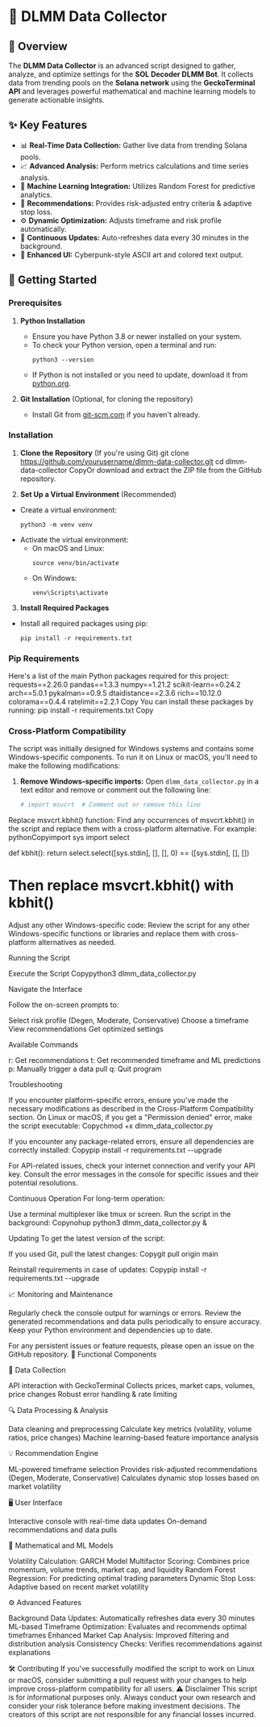 # 🧠 DLMM Data Collector

## 🚀 Overview

The **DLMM Data Collector** is an advanced script designed to gather, analyze, and optimize settings for the **SOL Decoder DLMM Bot**. It collects data from trending pools on the **Solana network** using the **GeckoTerminal API** and leverages powerful mathematical and machine learning models to generate actionable insights.

## ✨ Key Features

- 📊 **Real-Time Data Collection:** Gather live data from trending Solana pools.
- 📈 **Advanced Analysis:** Perform metrics calculations and time series analysis.
- 🤖 **Machine Learning Integration:** Utilizes Random Forest for predictive analytics.
- 🎯 **Recommendations:** Provides risk-adjusted entry criteria & adaptive stop loss.
- ⚙️ **Dynamic Optimization:** Adjusts timeframe and risk profile automatically.
- 🔄 **Continuous Updates:** Auto-refreshes data every 30 minutes in the background.
- 🎨 **Enhanced UI:** Cyberpunk-style ASCII art and colored text output.

## 🚀 Getting Started

### Prerequisites

1. **Python Installation**
   - Ensure you have Python 3.8 or newer installed on your system.
   - To check your Python version, open a terminal and run:
     ```
     python3 --version
     ```
   - If Python is not installed or you need to update, download it from [python.org](https://www.python.org/downloads/).

2. **Git Installation** (Optional, for cloning the repository)
   - Install Git from [git-scm.com](https://git-scm.com/downloads) if you haven't already.

### Installation

1. **Clone the Repository** (If you're using Git)
git clone https://github.com/yourusername/dlmm-data-collector.git
cd dlmm-data-collector
CopyOr download and extract the ZIP file from the GitHub repository.

2. **Set Up a Virtual Environment** (Recommended)
- Create a virtual environment:
  ```
  python3 -m venv venv
  ```
- Activate the virtual environment:
  - On macOS and Linux:
    ```
    source venv/bin/activate
    ```
  - On Windows:
    ```
    venv\Scripts\activate
    ```

3. **Install Required Packages**
- Install all required packages using pip:
  ```
  pip install -r requirements.txt
  ```

### Pip Requirements

Here's a list of the main Python packages required for this project:
requests==2.26.0
pandas==1.3.3
numpy==1.21.2
scikit-learn==0.24.2
arch==5.0.1
pykalman==0.9.5
dtaidistance==2.3.6
rich==10.12.0
colorama==0.4.4
ratelimit==2.2.1
Copy
You can install these packages by running:
pip install -r requirements.txt
Copy
### Cross-Platform Compatibility

The script was initially designed for Windows systems and contains some Windows-specific components. To run it on Linux or macOS, you'll need to make the following modifications:

1. **Remove Windows-specific imports:**
   Open `dlmm_data_collector.py` in a text editor and remove or comment out the following line:
   ```python
   # import msvcrt  # Comment out or remove this line

Replace msvcrt.kbhit() function:
Find any occurrences of msvcrt.kbhit() in the script and replace them with a cross-platform alternative. For example:
pythonCopyimport sys
import select

def kbhit():
    return select.select([sys.stdin], [], [], 0) == ([sys.stdin], [], [])

# Then replace msvcrt.kbhit() with kbhit()

Adjust any other Windows-specific code:
Review the script for any other Windows-specific functions or libraries and replace them with cross-platform alternatives as needed.

Running the Script

Execute the Script
Copypython3 dlmm_data_collector.py

Navigate the Interface

Follow the on-screen prompts to:

Select risk profile (Degen, Moderate, Conservative)
Choose a timeframe
View recommendations
Get optimized settings




Available Commands

r: Get recommendations
t: Get recommended timeframe and ML predictions
p: Manually trigger a data pull
q: Quit program



Troubleshooting

If you encounter platform-specific errors, ensure you've made the necessary modifications as described in the Cross-Platform Compatibility section.
On Linux or macOS, if you get a "Permission denied" error, make the script executable:
Copychmod +x dlmm_data_collector.py

If you encounter any package-related errors, ensure all dependencies are correctly installed:
Copypip install -r requirements.txt --upgrade

For API-related issues, check your internet connection and verify your API key.
Consult the error messages in the console for specific issues and their potential resolutions.

Continuous Operation
For long-term operation:

Use a terminal multiplexer like tmux or screen.
Run the script in the background:
Copynohup python3 dlmm_data_collector.py &


Updating
To get the latest version of the script:

If you used Git, pull the latest changes:
Copygit pull origin main

Reinstall requirements in case of updates:
Copypip install -r requirements.txt --upgrade


📈 Monitoring and Maintenance

Regularly check the console output for warnings or errors.
Review the generated recommendations and data pulls periodically to ensure accuracy.
Keep your Python environment and dependencies up to date.

For any persistent issues or feature requests, please open an issue on the GitHub repository.
🧩 Functional Components

📡 Data Collection

API interaction with GeckoTerminal
Collects prices, market caps, volumes, price changes
Robust error handling & rate limiting


🔍 Data Processing & Analysis

Data cleaning and preprocessing
Calculate key metrics (volatility, volume ratios, price changes)
Machine learning-based feature importance analysis


💡 Recommendation Engine

ML-powered timeframe selection
Provides risk-adjusted recommendations (Degen, Moderate, Conservative)
Calculates dynamic stop losses based on market volatility


🖥️ User Interface

Interactive console with real-time data updates
On-demand recommendations and data pulls



📐 Mathematical and ML Models

Volatility Calculation: GARCH Model
Multifactor Scoring: Combines price momentum, volume trends, market cap, and liquidity
Random Forest Regression: For predicting optimal trading parameters
Dynamic Stop Loss: Adaptive based on recent market volatility

⚙️ Advanced Features

Background Data Updates: Automatically refreshes data every 30 minutes
ML-based Timeframe Optimization: Evaluates and recommends optimal timeframes
Enhanced Market Cap Analysis: Improved filtering and distribution analysis
Consistency Checks: Verifies recommendations against explanations

🛠 Contributing
If you've successfully modified the script to work on Linux or macOS, consider submitting a pull request with your changes to help improve cross-platform compatibility for all users.
⚠️ Disclaimer
This script is for informational purposes only. Always conduct your own research and consider your risk tolerance before making investment decisions. The creators of this script are not responsible for any financial losses incurred.
